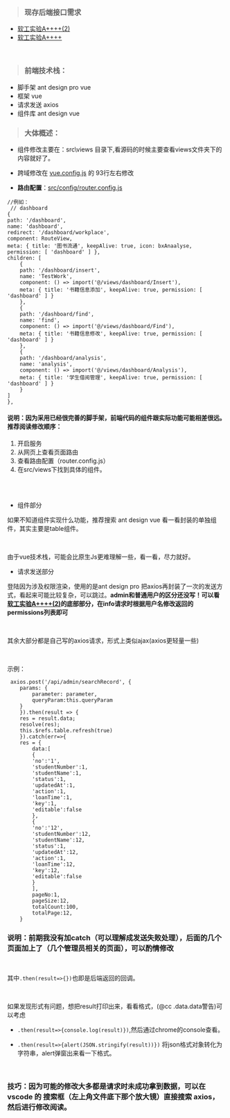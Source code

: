 > ### 现存后端接口需求

* [软工实验A++++(2)](https://heihei12305.github.io/post/ruan-gong-shi-yan-a2-2/)
* [软工实验A++++](https://heihei12305.github.io/post/ruan-gong-shi-yan-a/)


<br/>

> ### 前端技术栈：

* 脚手架 ant design pro vue 
* 框架 vue
* 请求发送 axios
* 组件库  ant design vue

> ### 大体概述：

* 组件修改主要在：src\views 目录下,看源码的时候主要查看views文件夹下的内容就好了。

* 跨域修改在 [vue.config.js](vue.config.js) 的 93行左右修改



* <b>路由配置</b>：[src/config/router.config.js](src\config\router.config.js)

```
//例如：
 // dashboard
{
path: '/dashboard',
name: 'dashboard',
redirect: '/dashboard/workplace',
component: RouteView,
meta: { title: '图书流通', keepAlive: true, icon: bxAnaalyse, permission: [ 'dashboard' ] },
children: [
    {
    path: '/dashboard/insert',
    name: 'TestWork',
    component: () => import('@/views/dashboard/Insert'),
    meta: { title: '书籍信息添加', keepAlive: true, permission: [ 'dashboard' ] }
    },
    {
    path: '/dashboard/find',
    name: 'find',
    component: () => import('@/views/dashboard/Find'),
    meta: { title: '书籍信息修改', keepAlive: true, permission: [ 'dashboard' ] }
    },
    {
    path: '/dashboard/analysis',
    name: 'analysis',
    component: () => import('@/views/dashboard/Analysis'),
    meta: { title: '学生借阅管理', keepAlive: true, permission: [ 'dashboard' ] }
    }
]
},
```

#### 说明：因为采用已经很完善的脚手架，前端代码的组件跟实际功能可能相差很远。推荐阅读修改顺序：
  1. 开启服务
  2. 从网页上查看页面路由
  3. 查看路由配置（router.config.js）
  4. 在src/views下找到具体的组件。

<br/>


<br/>

* 组件部分

如果不知道组件实现什么功能，推荐搜索  ant design vue 看一看封装的单独组件，其实主要是table组件。


<br/>

由于vue技术栈，可能会比原生Js更难理解一些，看一看，尽力就好。


* 请求发送部分

登陆因为涉及权限渲染，使用的是ant design pro 把axios再封装了一次的发送方式，看起来可能比较复杂，可以跳过。<b>admin和普通用户的区分还没写！可以看[软工实验A++++(2)](https://heihei12305.github.io/post/ruan-gong-shi-yan-a2-2/)的底部部分，在info请求时根据用户名修改返回的permissions列表即可</b>

<br/>

其余大部分都是自己写的axios请求，形式上类似ajax(axios更轻量一些)

<br/>

示例：
```
 axios.post('/api/admin/searchRecord', {
    params: {
        parameter: parameter,
        queryParam:this.queryParam
    }
    }).then(result => {
    res = result.data;
    resolve(res);
    this.$refs.table.refresh(true)
    }).catch(err=>{
    res = {
        data:[
        {
        'no':'1',
        'studentNumber':1,
        'studentName':1,
        'status':1,
        'updatedAt':1,
        'action':1,
        'loanTime':1,
        'key':1,
        'editable':false
        },
        {
        'no':'12',
        'studentNumber':12,
        'studentName':12,
        'status':1,
        'updatedAt':12,
        'action':1,
        'loanTime':12,
        'key':12,
        'editable':false
        }
        ],
        pageNo:1,
        pageSize:12,
        totalCount:100,
        totalPage:12,
    }
```


### 说明：前期我没有加catch（可以理解成发送失败处理），后面的几个页面加上了（几个管理员相关的页面），可以酌情修改


<br/>

其中`.then(result=>{})`也即是后端返回的回调。


<br/>

如果发现形式有问题，想把result打印出来，看看格式，(@cc  .data.data警告)可以考虑

* `.then(result=>{console.log(result)})`,然后通过chrome的console查看。

* `.then(result=>{alert(JSON.stringify(result))})` 将json格式对象转化为字符串，alert弹窗出来看一下格式。


<br/>

### 技巧：因为可能的修改大多都是请求时未成功拿到数据，可以在 vscode 的 搜索框（左上角文件底下那个放大镜）直接搜索 axios，然后进行修改阅读。





